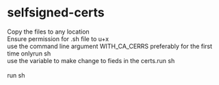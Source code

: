# selfsigned-certs

Copy the files to any location <br>
Ensure permission for .sh file to u+x<br>
use the command line argument WITH_CA_CERRS preferably for the first time onlyrun sh <br>
use the variable to make change to fieds in the certs.run sh <br><br>
run sh <br>
